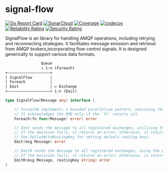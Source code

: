 # signal-flow
[![Go Report Card](https://goreportcard.com/badge/github.com/harpy-wings/signal-flow)](https://goreportcard.com/report/github.com/harpy-wings/signal-flow)
[![SonarCloud](https://sonarcloud.io/images/project_badges/sonarcloud-white.svg)](https://sonarcloud.io/summary/new_code?id=harpy-wings_signal-flow)
[![Coverage](https://sonarcloud.io/api/project_badges/measure?project=harpy-wings_signal-flow&metric=coverage)](https://sonarcloud.io/summary/new_code?id=harpy-wings_signal-flow)
[![codecov](https://codecov.io/gh/harpy-wings/signal-flow/branch/main/graph/badge.svg?token=CSO8PJZ0NU)](https://codecov.io/gh/harpy-wings/signal-flow)
[![Reliability Rating](https://sonarcloud.io/api/project_badges/measure?project=harpy-wings_signal-flow&metric=reliability_rating)](https://sonarcloud.io/summary/new_code?id=harpy-wings_signal-flow)
[![Security Rating](https://sonarcloud.io/api/project_badges/measure?project=harpy-wings_signal-flow&metric=security_rating)](https://sonarcloud.io/summary/new_code?id=harpy-wings_signal-flow)

SignalFlow is an library for handling AMQP operations, including retrying and reconnecting strategies. It facilitates message emission and retrieval from AMQP brokers,incorporating flow control signals. It is designed generically to support various data formats.

```txt
                Queue
                ↧ 1:n (Foreach)
+―――――――――――――――――――+
| SignalFlow        | 
| Foreach           |
| Emit              | ↦ Exchange
+―――――――――――――――――――+ 1:n (Emit)


```

```go
type SignalFlow[Message any] interface {

	// ForeachN implements a bounded parallelism pattern, executing the `fn` function for each message.
	// It acknowledges the RMQ only if the `fn` returns nil.
	Foreach(fn func(Message) error) error

	// Emit sends the message to all registered exchanges, utilizing the default routing key.
	// If the emission fails, it returns an error; otherwise, it returns nil.
	// See OptionWithRoutingKey for setting default routing keys.
	Emit(msg Message) error

	// EmitR sends the message to all registered exchanges, using the provided routing key.
	// If the emission fails, it returns an error; otherwise, it returns nil.
	EmitR(msg Message, routingKey string) error
}
```

